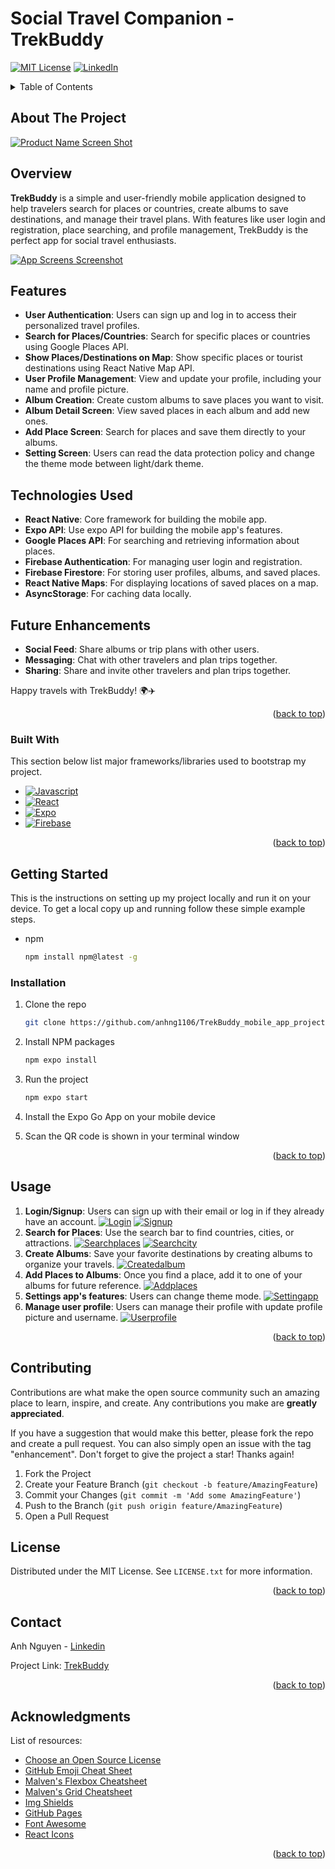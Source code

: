 # Social Travel Companion - TrekBuddy

<a id="readme-top"></a>

[![MIT License][license-shield]][license-url]
[![LinkedIn][linkedin-shield]][linkedin-url]

<!-- TABLE OF CONTENTS -->
<details>
  <summary>Table of Contents</summary>
  <ol>
    <li>
      <a href="#about-the-project">About The Project</a>
      <ul>
        <li><a href="#built-with">Built With</a></li>
      </ul>
    </li>
    <li>
      <a href="#getting-started">Getting Started</a>
      <ul>
        <li><a href="#installation">Installation</a></li>
      </ul>
    </li>
    <li><a href="#usage">Usage</a></li>
    <li><a href="#license">License</a></li>
    <li><a href="#contact">Contact</a></li>
    <li><a href="#acknowledgments">Acknowledgments</a></li>
  </ol>
</details>

<!-- ABOUT THE PROJECT -->

## About The Project

[![Product Name Screen Shot][product-screenshot]](./assests/app_name.png)

## Overview

**TrekBuddy** is a simple and user-friendly mobile application designed to help travelers search for places or countries, create albums to save destinations, and manage their travel plans. With features like user login and registration, place searching, and profile management, TrekBuddy is the perfect app for social travel enthusiasts.

[![App Screens Screenshot][screens-screenshot]](./images/screens.jpg)

## Features

- **User Authentication**: Users can sign up and log in to access their personalized travel profiles.
- **Search for Places/Countries**: Search for specific places or countries using Google Places API.
- **Show Places/Destinations on Map**: Show specific places or tourist destinations using React Native Map API.
- **User Profile Management**: View and update your profile, including your name and profile picture.
- **Album Creation**: Create custom albums to save places you want to visit.
- **Album Detail Screen**: View saved places in each album and add new ones.
- **Add Place Screen**: Search for places and save them directly to your albums.
- **Setting Screen**: Users can read the data protection policy and change the theme mode between light/dark theme.

## Technologies Used

- **React Native**: Core framework for building the mobile app.
- **Expo API**: Use expo API for building the mobile app's features.
- **Google Places API**: For searching and retrieving information about places.
- **Firebase Authentication**: For managing user login and registration.
- **Firebase Firestore**: For storing user profiles, albums, and saved places.
- **React Native Maps**: For displaying locations of saved places on a map.
- **AsyncStorage**: For caching data locally.

## Future Enhancements

- **Social Feed**: Share albums or trip plans with other users.
- **Messaging**: Chat with other travelers and plan trips together.
- **Sharing**: Share and invite other travelers and plan trips together.

Happy travels with TrekBuddy! 🌍✈️

<p align="right">(<a href="#readme-top">back to top</a>)</p>

### Built With

This section below list major frameworks/libraries used to bootstrap my project.

- [![Javascript][Javascript.icon]][Javascript-url]
- [![React][React.js]][React-url]
- [![Expo][Expo.dev]][Expo-url]
- [![Firebase][Firebase.google.com]][Firebase-url]

<p align="right">(<a href="#readme-top">back to top</a>)</p>

<!-- GETTING STARTED -->

## Getting Started

This is the instructions on setting up my project locally and run it on your device.
To get a local copy up and running follow these simple example steps.

- npm
  ```sh
  npm install npm@latest -g
  ```

### Installation

1. Clone the repo
   ```sh
   git clone https://github.com/anhng1106/TrekBuddy_mobile_app_project
   ```
2. Install NPM packages
   ```sh
   npm expo install
   ```
3. Run the project
   ```sh
   npm expo start
   ```
4. Install the Expo Go App on your mobile device

5. Scan the QR code is shown in your terminal window

<p align="right">(<a href="#readme-top">back to top</a>)</p>

<!-- USAGE EXAMPLES -->

## Usage

1. **Login/Signup**: Users can sign up with their email or log in if they already have an account.
   [![Login][signin-screenshot]](./images/signin.jpg)
   [![Signup][signup-screenshot]](./images/signup.jpg)
2. **Search for Places**: Use the search bar to find countries, cities, or attractions.
   [![Searchplaces][searchplace-screenshot]](./images/seachplaces.jpg)
   [![Searchcity][searchcity-screenshot]](./images/seachcity.jpg)
3. **Create Albums**: Save your favorite destinations by creating albums to organize your travels.
   [![Createdalbum][createalbum-screenshot]](./images/createalbum.jpg)
4. **Add Places to Albums**: Once you find a place, add it to one of your albums for future reference.
   [![Addplaces][addplaces-screenshot]](./images/addplaces.jpg)
5. **Settings app's features**: Users can change theme mode.
   [![Settingapp][setting-screenshot]](./images/settingscreen.jpg)
6. **Manage user profile**: Users can manage their profile with update profile picture and username.
   [![Userprofile][userprofile-screenshot]](./images/userprofile.jpg)

<p align="right">(<a href="#readme-top">back to top</a>)</p>

<!-- CONTRIBUTING -->

## Contributing

Contributions are what make the open source community such an amazing place to learn, inspire, and create. Any contributions you make are **greatly appreciated**.

If you have a suggestion that would make this better, please fork the repo and create a pull request. You can also simply open an issue with the tag "enhancement".
Don't forget to give the project a star! Thanks again!

1. Fork the Project
2. Create your Feature Branch (`git checkout -b feature/AmazingFeature`)
3. Commit your Changes (`git commit -m 'Add some AmazingFeature'`)
4. Push to the Branch (`git push origin feature/AmazingFeature`)
5. Open a Pull Request

<!-- LICENSE -->

## License

Distributed under the MIT License. See `LICENSE.txt` for more information.

<p align="right">(<a href="#readme-top">back to top</a>)</p>

<!-- CONTACT -->

## Contact

Anh Nguyen - [Linkedin](https://www.linkedin.com/in/anhng1106/)

Project Link: [TrekBuddy](https://github.com/anhng1106/TrekBuddy_mobile_app_project)

<p align="right">(<a href="#readme-top">back to top</a>)</p>

<!-- ACKNOWLEDGMENTS -->

## Acknowledgments

List of resources:

- [Choose an Open Source License](https://choosealicense.com)
- [GitHub Emoji Cheat Sheet](https://www.webpagefx.com/tools/emoji-cheat-sheet)
- [Malven's Flexbox Cheatsheet](https://flexbox.malven.co/)
- [Malven's Grid Cheatsheet](https://grid.malven.co/)
- [Img Shields](https://shields.io)
- [GitHub Pages](https://pages.github.com)
- [Font Awesome](https://fontawesome.com)
- [React Icons](https://react-icons.github.io/react-icons/search)

<p align="right">(<a href="#readme-top">back to top</a>)</p>

<!-- MARKDOWN LINKS & IMAGES -->

[license-shield]: https://img.shields.io/github/license/othneildrew/Best-README-Template.svg?style=for-the-badge
[license-url]: https://github.com/anhng1106/TrekBuddy_mobile_app_project?tab=MIT-1-ov-file#readme
[linkedin-shield]: https://img.shields.io/badge/-LinkedIn-black.svg?style=for-the-badge&logo=linkedin&colorB=555
[linkedin-url]: https://linkedin.com/in/othneildrew
[product-screenshot]: assets/app_name.png
[screens-screenshot]: images/screens.JPG
[signin-screenshot]: images/signin.JPG
[signup-screenshot]: images/signup.JPG
[searchplace-screenshot]: images/searchplaces.JPG
[searchcity-screenshot]: images/searchcity.JPG
[createalbum-screenshot]: images/createalbum.JPG
[addplaces-screenshot]: images/addplaces.JPG
[setting-screenshot]: images/settingscreen.JPG
[userprofile-screenshot]: images/userprofile.JPG
[Javascript.icon]: https://img.shields.io/badge/JavaScript-F7DF1E?logo=javascript&logoColor=black
[Javascript-url]: https://www.w3schools.com/js/
[React.js]: https://img.shields.io/badge/React-20232A?logo=react&logoColor=61DAFB
[React-url]: https://reactjs.org/
[Expo.dev]: https://img.shields.io/badge/Expo-000000?logo=expo&logoColor=white
[Expo-url]: https://expo.dev/
[Firebase.google.com]: https://img.shields.io/badge/Firebase-FFCA28?logo=firebase&logoColor=black
[Firebase-url]: https://Firebase.google.com
